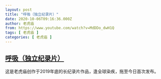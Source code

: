 ```yaml
---
layout: post
title: "呼吸（独立纪录片）"
date: 2020-10-06T09:16:36.000Z
author: 老虎庙
from: https://www.youtube.com/watch?v=MdDDo_dwH1Q
tags: [ 老虎庙 ]
categories: [ 老虎庙 ]
---
```

<!--1601975796000-->
[呼吸（独立纪录片）](https://www.youtube.com/watch?v=MdDDo_dwH1Q)
------

<div>
这是老虎庙创作于2019年底的长纪录片作品，逢全球染疾，拖至今日首次发布。
</div>
